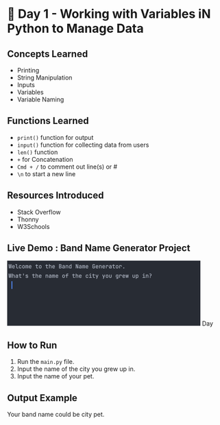 # 🐍 Day 1 - Working with Variables iN Python to Manage Data

## Concepts Learned
- Printing
- String Manipulation
- Inputs
- Variables
- Variable Naming

## Functions Learned
- `print()` function for output
- `input()` function for collecting data from users 
- `len()` function 
- `+` for Concatenation
- `Cmd + /` to comment out line(s) or #
- `\n` to start a new line

## Resources Introduced
- Stack Overflow
- Thonny
- W3Schools 

## Live Demo : Band Name Generator Project 
![Band Name Generator Demo](../assets/day01-band-name-generator.gif)
Day
## How to Run
1.  Run the `main.py` file.
2.  Input the name of the city you grew up in.  
3.  Input the name of your pet. 

## Output Example
Your band name could be city pet.  
